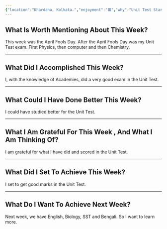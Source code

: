 ```yaml
---
{"location":"Khardaha, Kolkata.","enjoyment":"🟥","why":"Unit Test Started.","date":null,"dg-publish":true,"dg-home":null,"tags":["weeklyreviews"],"aliases":null,"permalink":"/notes/07-journals-calender/weekly-notes/2025-w14/","dgPassFrontmatter":true,"updated":"2025-04-17T22:15:10.013+05:30"}
---
```



## What Is Worth Mentioning About This Week?

This week was the April Fools Day. After the April Fools Day was my Unit Test exam. First Physics, then computer and then Chemistry.

---

## What Did I Accomplished This Week?

I, with the knowledge of Academies, did a very good exam in the Unit Test.

---

## What Could I Have Done Better This Week?

I could have studied better for the Unit Test.

---

## What I Am Grateful For This Week , And What I Am Thinking Of?

I am grateful for what I have did and scored in the Unit Test.

---

## What Did I Set To Achieve This Week?

I set to get good marks in the Unit Test.

---

## What Do I Want To Achieve Next Week?

Next week, we have English, Biology, SST and Bengali. So I want to learn more.